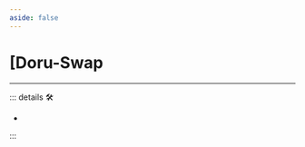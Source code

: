 ```yaml
---
aside: false
---
```

# <py>[<labor>Doru</labor>-Swap

---

<!-- =================================================== -->
<!-- =================================================== -->
<!-- =================================================== -->
<!-- =================================================== -->
<!-- =================================================== -->
::: details 🛠

-

:::

